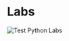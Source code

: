 # Labs

![Test Python Labs](https://github.com/davideimola/labs/workflows/Test%20Python%20Labs/badge.svg?branch=master)